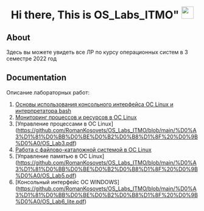 <h1 align="center">Hi there, This is OS_Labs_ITMO"
<img src="https://github.com/blackcater/blackcater/raw/main/images/Hi.gif" height="32"/></h1>

## About
Здесь вы можете увидеть все ЛР по курсу операционных систем  в 3 семестре 2022 год 

## Documentation

Описание лабораторных работ:
1. [Основы использования консольного интерфейса ОС Linux и интерпретатора bash](https://github.com/RomanKosovets/OS_Labs_ITMO/blob/main/%D0%A3%D1%81%D0%BB%D0%BE%D0%B2%D0%B8%D1%8F%20%D0%9B%D0%A0/OS_Lab1.pdf)
2. [Мониторинг процессов и ресурсов в ОС Linux](https://github.com/RomanKosovets/OS_Labs_ITMO/blob/main/%D0%A3%D1%81%D0%BB%D0%BE%D0%B2%D0%B8%D1%8F%20%D0%9B%D0%A0/OS_Lab2.pdf)
3. [Управление процессами в ОС Linux]
(https://github.com/RomanKosovets/OS_Labs_ITMO/blob/main/%D0%A3%D1%81%D0%BB%D0%BE%D0%B2%D0%B8%D1%8F%20%D0%9B%D0%A0/OS_Lab3.pdf)
4. [Работа с файлово-каталожной системой в ОС Linux](https://github.com/RomanKosovets/OS_Labs_ITMO/blob/main/%D0%A3%D1%81%D0%BB%D0%BE%D0%B2%D0%B8%D1%8F%20%D0%9B%D0%A0/OS_Lab4.pdf)
5. [Управление памятью в ОС Linux]
(https://github.com/RomanKosovets/OS_Labs_ITMO/blob/main/%D0%A3%D1%81%D0%BB%D0%BE%D0%B2%D0%B8%D1%8F%20%D0%9B%D0%A0/OS_Lab5.pdf)
6. [Консольный интерфейс ОС WINDOWS]
(https://github.com/RomanKosovets/OS_Labs_ITMO/blob/main/%D0%A3%D1%81%D0%BB%D0%BE%D0%B2%D0%B8%D1%8F%20%D0%9B%D0%A0/OS_Lab6_lite.pdf)
